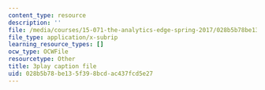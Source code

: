 ```yaml
---
content_type: resource
description: ''
file: /media/courses/15-071-the-analytics-edge-spring-2017/028b5b78be135f398bcdac437fcd5e27_-G_d3A0x_0Y.vtt
file_type: application/x-subrip
learning_resource_types: []
ocw_type: OCWFile
resourcetype: Other
title: 3play caption file
uid: 028b5b78-be13-5f39-8bcd-ac437fcd5e27
---
```

